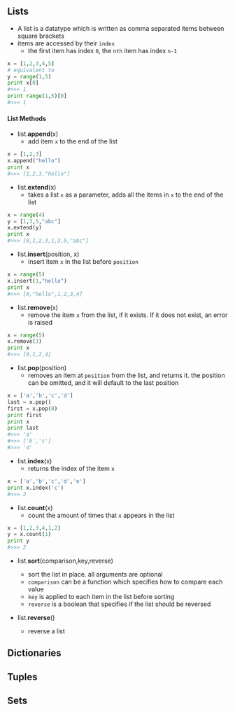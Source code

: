 ## Lists

* A list is a datatype which is written as comma separated items between square brackets
* items are accessed by their `index`
	* the first item has index `0`, the `nth` item has index `n-1`

```python
x = [1,2,3,4,5]
# equivalent to
y = range(1,5)
print x[0]
#>>> 1
print range(1,5)[0]
#>>> 1
```

#### List Methods

* list.**append**(x)
	* add item `x` to the end of the list

```python
x = [1,2,3]
x.append("hello")
print x
#>>> [1,2,3,"hello"]
```

* list.**extend**(x)
	* takes a list `x` as a parameter, adds all the items in `x` to the end of the list

```python
x = range(4)
y = [1,3,5,"abc"]
x.extend(y)
print x
#>>> [0,1,2,3,1,3,5,"abc"]
```

* list.**insert**(position, x)
	* insert item `x` in the list before `position`

```python
x = range(5)
x.insert(1,"hello")
print x
#>>> [0,"hello",1,2,3,4]
```

* list.**remove**(x)
	* remove the item `x` from the list, if it exists. If it does not exist, an error is raised

```python
x = range(5)
x.remove(3)
print x
#>>> [0,1,2,4]
```

* list.**pop**(position)
	* removes an item at `position` from the list, and returns it. the position can be omitted, and it will default to the last position

```python
x = ['a','b','c','d']
last = x.pop()
first = x.pop(0)
print first
print x
print last
#>>> 'a'
#>>> ['b','c']
#>>> 'd'
```

* list.**index**(x)
	* returns the index of the item `x`

```python
x = ['a','b','c','d','e']
print x.index('c')
#>>> 2
```

* list.**count**(x)
	* count the amount of times that `x` appears in the list

```python
x = [1,2,3,4,1,2]
y = x.count(1)
print y
#>>> 2
```
* list.**sort**(comparison,key,reverse)
	*  sort the list in place. all arguments are optional
	*  `comparison` can be a function which specifies how to compare each value
	*  `key` is applied to each item in the list before sorting
	*  `reverse` is a boolean that specifies if the list should be reversed

* list.**reverse**()
	* reverse a list

## Dictionaries

## Tuples

## Sets
